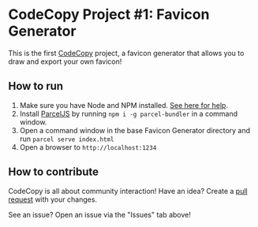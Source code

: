 # CodeCopy Project #1: Favicon Generator

This is the first [CodeCopy](https://medium.com/codecopy) project, a favicon generator that allows you to draw and export your own favicon!

## How to run
1) Make sure you have Node and NPM installed. [See here for help](https://www.npmjs.com/get-npm).
2) Install [ParcelJS](https://parceljs.org) by running `npm i -g parcel-bundler` in a command window.
3) Open a command window in the base Favicon Generator directory and run `parcel serve index.html`
4) Open a browser to `http://localhost:1234`

## How to contribute
CodeCopy is all about community interaction! Have an idea? Create a [pull request](https://help.github.com/articles/creating-a-pull-request/) with your changes.

See an issue? Open an issue via the "Issues" tab above!
